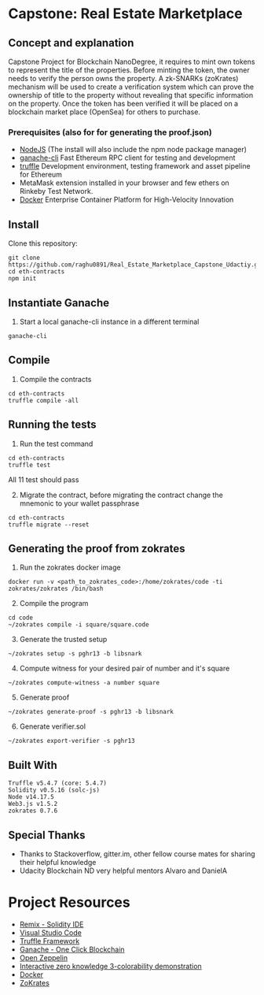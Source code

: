 # Capstone: Real Estate Marketplace 

## Concept and explanation
Capstone Project for Blockchain NanoDegree, it requires to mint own tokens to represent the title of the properties. 
Before minting the token, the owner needs to verify the person owns the property. 
A zk-SNARKs (zoKrates) mechanism will be used to create a verification system which can prove the ownership of title to the property without revealing that specific information on the property.
Once the token has been verified it will be placed on a blockchain market place (OpenSea) for others to purchase.

### Prerequisites (also for for generating the proof.json)

* [NodeJS](https://nodejs.org/en/download/current/) (The install will also include the npm node package manager)
* [ganache-cli](https://github.com/trufflesuite/ganache-cli) Fast Ethereum RPC client for testing and development
* [truffle](https://www.npmjs.com/package/truffle) Development environment, testing framework and asset pipeline for Ethereum
* MetaMask extension installed in your browser and few ethers on Rinkeby Test Network.
* [Docker](https://www.docker.com/) Enterprise Container Platform for High-Velocity Innovation

## Install
Clone this repository:

```
git clone https://github.com/raghu0891/Real_Estate_Marketplace_Capstone_Udactiy.git
cd eth-contracts
npm init
```
## Instantiate Ganache
1. Start a local ganache-cli instance in a different terminal
```
ganache-cli
```

## Compile
1. Compile the contracts
```
cd eth-contracts
truffle compile -all
```

## Running the tests
1. Run the test command
```
cd eth-contracts
truffle test
```
All 11 test should pass


2. Migrate the contract, before migrating the contract change the mnemonic to your wallet passphrase
```
cd eth-contracts
truffle migrate --reset
```


## Generating the proof from zokrates
1. Run the zokrates docker image
```
docker run -v <path_to_zokrates_code>:/home/zokrates/code -ti zokrates/zokrates /bin/bash
```

2. Compile the program 
```
cd code
~/zokrates compile -i square/square.code
```

3. Generate the trusted setup
```
~/zokrates setup -s pghr13 -b libsnark
```

4. Compute witness for your desired pair of number and it's square 
```
~/zokrates compute-witness -a number square
```

5. Generate proof
```
~/zokrates generate-proof -s pghr13 -b libsnark
```

6. Generate verifier.sol
```
~/zokrates export-verifier -s pghr13
```


## Built With
```
Truffle v5.4.7 (core: 5.4.7)
Solidity v0.5.16 (solc-js)
Node v14.17.5
Web3.js v1.5.2
zokrates 0.7.6
```

## Special Thanks
* Thanks to Stackoverflow, gitter.im, other fellow course mates for sharing their helpful knowledge
* Udacity Blockchain ND very helpful mentors Alvaro and DanielA 

# Project Resources

* [Remix - Solidity IDE](https://remix.ethereum.org/)
* [Visual Studio Code](https://code.visualstudio.com/)
* [Truffle Framework](https://truffleframework.com/)
* [Ganache - One Click Blockchain](https://truffleframework.com/ganache)
* [Open Zeppelin ](https://openzeppelin.org/)
* [Interactive zero knowledge 3-colorability demonstration](http://web.mit.edu/~ezyang/Public/graph/svg.html)
* [Docker](https://docs.docker.com/install/)
* [ZoKrates](https://github.com/Zokrates/ZoKrates)
